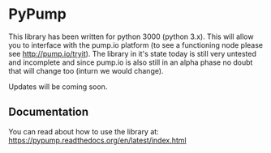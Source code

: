 # PyPump
This library has been written for python 3000 (python 3.x). This will allow you to interface with the pump.io platform (to see a functioning node please see http://pump.io/tryit). The library in it's state today is still very untested and incomplete and since pump.io is also still in an alpha phase no doubt that will change too (inturn we would change).

Updates will be coming soon.

## Documentation
You can read about how to use the library at:
https://pypump.readthedocs.org/en/latest/index.html
